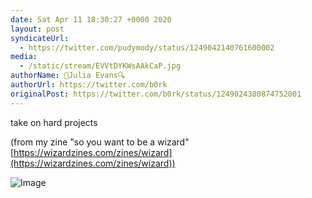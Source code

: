```yaml
---
date: Sat Apr 11 18:30:27 +0000 2020
layout: post
syndicateUrl:
  - https://twitter.com/pudymody/status/1249042140761600002
media:
  - /static/stream/EVVtDYKWsAAkCaP.jpg
authorName: 🔎Julia Evans🔍
authorUrl: https://twitter.com/b0rk
originalPost: https://twitter.com/b0rk/status/1249024380874752001
---
```

take on hard projects

(from my zine "so you want to be a wizard" [https://wizardzines.com/zines/wizard](https://wizardzines.com/zines/wizard)) 

![Image](/static/stream/EVVtDYKWsAAkCaP.jpg)